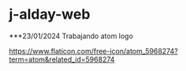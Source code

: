 # j-alday-web

***23/01/2024 Trabajando atom logo

https://www.flaticon.com/free-icon/atom_5968274?term=atom&related_id=5968274
